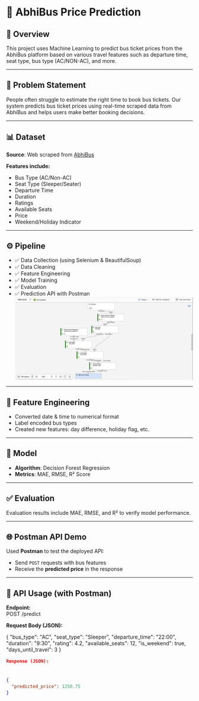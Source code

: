# 🚌 AbhiBus Price Prediction

## 🧠 Overview
This project uses Machine Learning to predict bus ticket prices from the AbhiBus platform based on various travel features such as departure time, seat type, bus type (AC/NON-AC), and more.

---

## 📌 Problem Statement
People often struggle to estimate the right time to book bus tickets. Our system predicts bus ticket prices using real-time scraped data from AbhiBus and helps users make better booking decisions.

---

## 📊 Dataset
**Source**: Web scraped from [AbhiBus](https://www.abhibus.com/)

**Features include:**
- Bus Type (AC/Non-AC)
- Seat Type (Sleeper/Seater)
- Departure Time
- Duration
- Ratings
- Available Seats
- Price
- Weekend/Holiday Indicator

---

## ⚙️ Pipeline

- ✅ Data Collection (using Selenium & BeautifulSoup)
- ✅ Data Cleaning
- ✅ Feature Engineering
- ✅ Model Training
- ✅ Evaluation
- ✅ Prediction API with Postman
![Pipeline](https://github.com/itbindu/AbiBus-Prediction/blob/main/Images/Pipe_line.jpg)
---

## 🧪 Feature Engineering

- Converted date & time to numerical format
- Label encoded bus types
- Created new features: day difference, holiday flag, etc.

---

## 🤖 Model

- **Algorithm**: Decision Forest Regression
- **Metrics**: MAE, RMSE, R² Score

---

## ✅ Evaluation
Evaluation results include MAE, RMSE, and R² to verify model performance.

---

## 🌐 Postman API Demo
Used **Postman** to test the deployed API:
- Send `POST` requests with bus features
- Receive the **predicted price** in the response

---

## 📡 API Usage (with Postman)

**Endpoint:**  
POST /predict



**Request Body (JSON):**

{
  "bus_type": "AC",
  "seat_type": "Sleeper",
  "departure_time": "22:00",
  "duration": "9:30",
  "rating": 4.2,
  "available_seats": 12,
  "is_weekend": true,
  "days_until_travel": 3
}
```json
Response (JSON):


{
  "predicted_price": 1250.75
}






